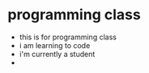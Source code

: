 # programming class
- this is for programming class
- i am learning to code
- i'm currently a student
- 
